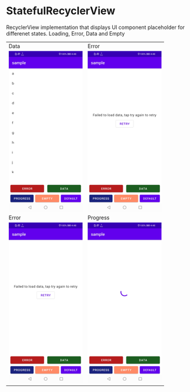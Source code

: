 # StatefulRecyclerView
RecyclerView implementation that displays UI component placeholder for differenet states. Loading, Error, Data and Empty

|  |  |
|--|--|
| Data | Error |
| <img src="media/data.jpg" width="200"> | <img src="media/error.jpg?raw=true" width="200">  
| Error | Progress |
| <img src="media/error.jpg?raw=true" width="200"> | <img src="media/progress.jpg?raw=true" width="200">  |
